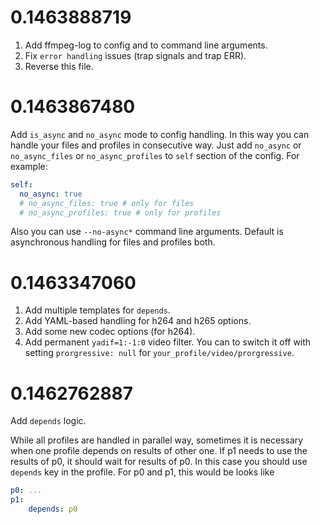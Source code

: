 # 0.1463888719 

1. Add ffmpeg-log to config and to command line arguments.
2. Fix `error handling` issues (trap signals and trap ERR).
3. Reverse this file.

# 0.1463867480

Add `is_async` and `no_async` mode to config handling.
In this way you can handle your files and profiles 
in consecutive way. Just add `no_async` or `no_async_files` 
or `no_async_profiles` to `self` section of the config.
For example:
```YAML
self:
  no_async: true 
  # no_async_files: true # only for files
  # no_async_profiles: true # only for profiles
```
Also you can use `--no-async*` command line arguments.
Default is asynchronous handling for files and profiles both.

# 0.1463347060

1.  Add multiple templates for `depends`.
2.  Add YAML-based handling for h264 and h265 options.
3.  Add some new codec options (for h264).
4.  Add permanent `yadif=1:-1:0` video filter. 
    You can to switch it off with setting `prorgressive: null` 
    for `your_profile/video/prorgressive`.

# 0.1462762887

Add `depends` logic.

While all profiles are handled in parallel way, sometimes it is 
necessary when one profile depends on results of other one. 
If p1 needs to use the results of p0, it should wait for results of p0.
In this case you should use `depends` key in the profile.
For p0 and p1, this would be looks like 

```YAML
p0: ...
p1: 
    depends: p0

```

